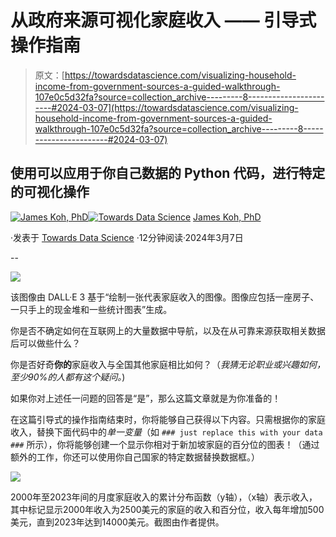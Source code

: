 # 从政府来源可视化家庭收入 —— 引导式操作指南

> 原文：[https://towardsdatascience.com/visualizing-household-income-from-government-sources-a-guided-walkthrough-107e0c5d32fa?source=collection_archive---------8-----------------------#2024-03-07](https://towardsdatascience.com/visualizing-household-income-from-government-sources-a-guided-walkthrough-107e0c5d32fa?source=collection_archive---------8-----------------------#2024-03-07)

## 使用可以应用于你自己数据的 Python 代码，进行特定的可视化操作

[](https://medium.com/@byjameskoh?source=post_page---byline--107e0c5d32fa--------------------------------)[![James Koh, PhD](../Images/8e7af8b567cdcf24805754801683b426.png)](https://medium.com/@byjameskoh?source=post_page---byline--107e0c5d32fa--------------------------------)[](https://towardsdatascience.com/?source=post_page---byline--107e0c5d32fa--------------------------------)[![Towards Data Science](../Images/a6ff2676ffcc0c7aad8aaf1d79379785.png)](https://towardsdatascience.com/?source=post_page---byline--107e0c5d32fa--------------------------------) [James Koh, PhD](https://medium.com/@byjameskoh?source=post_page---byline--107e0c5d32fa--------------------------------)

·发表于 [Towards Data Science](https://towardsdatascience.com/?source=post_page---byline--107e0c5d32fa--------------------------------) ·12分钟阅读·2024年3月7日

--

![](../Images/e917ed6a4f3362dd7dc2ba9848b11777.png)

该图像由 DALL·E 3 基于“绘制一张代表家庭收入的图像。图像应包括一座房子、一只手上的现金堆和一些统计图表”生成。

你是否不确定如何在互联网上的大量数据中导航，以及在从可靠来源获取相关数据后可以做些什么？

你是否好奇**你的**家庭收入与全国其他家庭相比如何？（*我猜无论职业或兴趣如何，至少90%的人都有这个疑问。*)

如果你对上述任一问题的回答是“是”，那么这篇文章就是为你准备的！

在这篇引导式的操作指南结束时，你将能够自己获得以下内容。只需根据你的家庭收入，替换下面代码中的*单一变量*（如 `### just replace this with your data ###` 所示），你将能够创建一个显示你相对于新加坡家庭的百分位的图表！（通过额外的工作，你还可以使用你自己国家的特定数据替换数据框。）

![](../Images/2548244fecd3ebc9435c600b61c4d6c6.png)

2000年至2023年间的月度家庭收入的累计分布函数（y轴），（x轴）表示收入，其中标记显示2000年收入为2500美元的家庭的收入和百分位，收入每年增加500美元，直到2023年达到14000美元。截图由作者提供。
